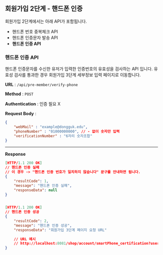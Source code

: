 ## 회원가입 2단계 - 핸드폰 인증 

회원가입 2단계에서는 아래  API가 포함됩니다.

- 핸드폰 번호 중복체크 API
- 핸드폰 인증문자 발송 API 
- **핸드폰 인증 API** 



### 핸드폰 인증 API 

핸드폰 인증문자를 수신한 유저가 입력한 인증번호의 유효성을 검사하는 API 입니다. 유효성 검사를 통과한 경우 회원가입 3단계 세부정보 입력 페이지로 이동합니다. 

**URL** : `/api/pre-member/verify-phone`  

**Method** : `POST`

**Authentication** : 인증 필요 X  

**Request Body** : 

```json
{
    "webMail" : "example@dongguk.edu",  
    "phoneNumber" : "01000000000", // - 없이 숫자만 입력 
    "verificationNumber" : "6자리 숫자조합" 
}
```

___

**Response**

```json
[HTTP/1.1 200 OK]
// 핸드폰 인증 실패 
// 이 경우 -> "핸드폰 인증 번호가 일치하지 않습니다" 문구를 안내하면 됩니다. 
{
    "resultCode": 1,
    "message": "핸드폰 인증 실패",
    "responseData": null
}


[HTTP/1.1 200 OK]
// 핸드폰 인증 성공 
{
    "resultCode": 2,
    "message": "핸드폰 인증 성공",
    "responseData": "회원가입 3단계 페이지 요청 URL" 
    
  	// URL 예시 
    // http://localhost:8081/shop/account/smartPhone_certification?user_id=토큰값
}



```